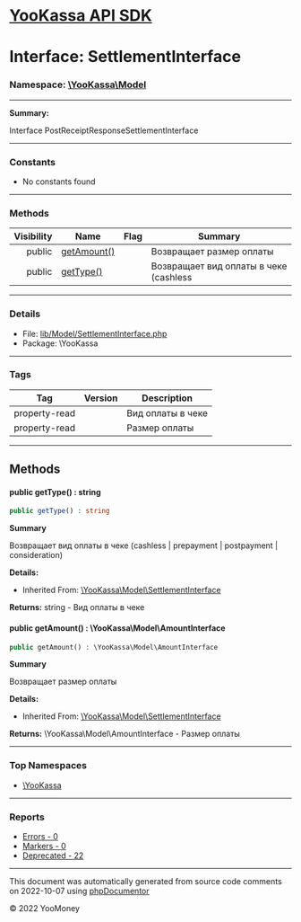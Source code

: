 # [YooKassa API SDK](../home.md)

# Interface: SettlementInterface
### Namespace: [\YooKassa\Model](../namespaces/yookassa-model.md)
---
**Summary:**

Interface PostReceiptResponseSettlementInterface

---
### Constants
* No constants found

---
### Methods
| Visibility | Name | Flag | Summary |
| ----------:| ---- | ---- | ------- |
| public | [getAmount()](../classes/YooKassa-Model-SettlementInterface.md#method_getAmount) |  | Возвращает размер оплаты |
| public | [getType()](../classes/YooKassa-Model-SettlementInterface.md#method_getType) |  | Возвращает вид оплаты в чеке (cashless | prepayment | postpayment | consideration) |

---
### Details
* File: [lib/Model/SettlementInterface.php](../../lib/Model/SettlementInterface.php)
* Package: \YooKassa

---
### Tags
| Tag | Version | Description |
| --- | ------- | ----------- |
| property-read |  | Вид оплаты в чеке |
| property-read |  | Размер оплаты |

---
## Methods
<a name="method_getType" class="anchor"></a>
#### public getType() : string

```php
public getType() : string
```

**Summary**

Возвращает вид оплаты в чеке (cashless | prepayment | postpayment | consideration)

**Details:**
* Inherited From: [\YooKassa\Model\SettlementInterface](../classes/YooKassa-Model-SettlementInterface.md)

**Returns:** string - Вид оплаты в чеке


<a name="method_getAmount" class="anchor"></a>
#### public getAmount() : \YooKassa\Model\AmountInterface

```php
public getAmount() : \YooKassa\Model\AmountInterface
```

**Summary**

Возвращает размер оплаты

**Details:**
* Inherited From: [\YooKassa\Model\SettlementInterface](../classes/YooKassa-Model-SettlementInterface.md)

**Returns:** \YooKassa\Model\AmountInterface - Размер оплаты




---

### Top Namespaces

* [\YooKassa](../namespaces/yookassa.md)

---

### Reports
* [Errors - 0](../reports/errors.md)
* [Markers - 0](../reports/markers.md)
* [Deprecated - 22](../reports/deprecated.md)

---

This document was automatically generated from source code comments on 2022-10-07 using [phpDocumentor](http://www.phpdoc.org/)

&copy; 2022 YooMoney